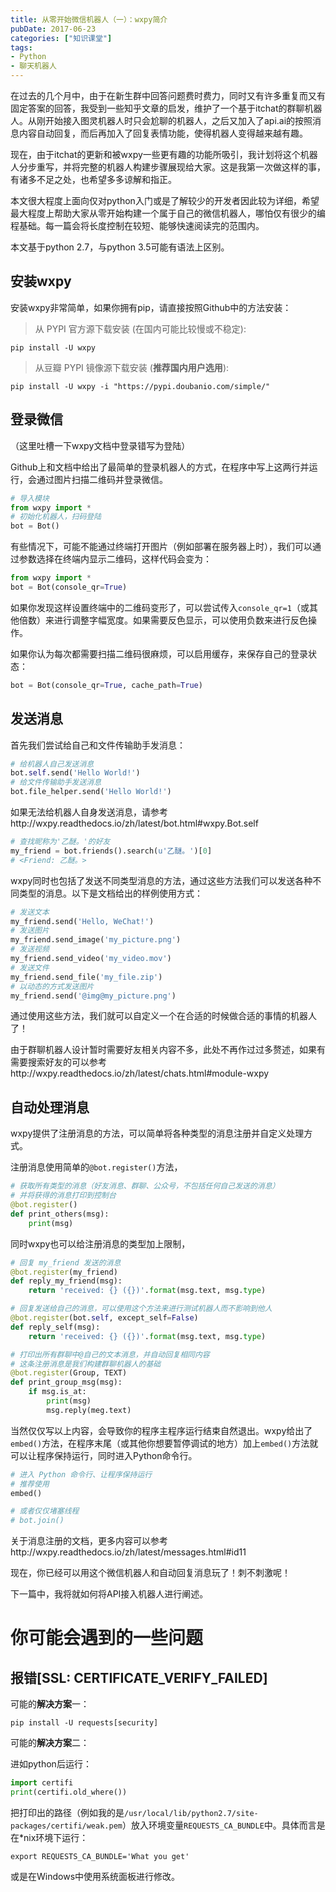 ```yaml
---
title: 从零开始微信机器人（一）：wxpy简介
pubDate: 2017-06-23
categories: ["知识课堂"]
tags: 
- Python
- 聊天机器人
---
```


在过去的几个月中，由于在新生群中回答问题费时费力，同时又有许多重复而又有固定答案的回答，我受到一些知乎文章的启发，维护了一个基于itchat的群聊机器人。从刚开始接入图灵机器人时只会尬聊的机器人，之后又加入了api.ai的按照消息内容自动回复，而后再加入了回复表情功能，使得机器人变得越来越有趣。

现在，由于itchat的更新和被wxpy一些更有趣的功能所吸引，我计划将这个机器人分步重写，并将完整的机器人构建步骤展现给大家。这是我第一次做这样的事，有诸多不足之处，也希望多多谅解和指正。


本文很大程度上面向仅对python入门或是了解较少的开发者因此较为详细，希望最大程度上帮助大家从零开始构建一个属于自己的微信机器人，哪怕仅有很少的编程基础。每一篇会将长度控制在较短、能够快速阅读完的范围内。

本文基于python 2.7，与python 3.5可能有语法上区别。



## 安装wxpy

安装wxpy非常简单，如果你拥有pip，请直接按照Github中的方法安装：

> 从 PYPI 官方源下载安装 (在国内可能比较慢或不稳定):

```shell
pip install -U wxpy
```

> 从豆瓣 PYPI 镜像源下载安装 (**推荐国内用户选用**):

```shell
pip install -U wxpy -i "https://pypi.doubanio.com/simple/"
```



## 登录微信

（这里吐槽一下wxpy文档中登录错写为登陆）

Github上和文档中给出了最简单的登录机器人的方式，在程序中写上这两行并运行，会通过图片扫描二维码并登录微信。

```python
# 导入模块
from wxpy import *
# 初始化机器人，扫码登陆
bot = Bot()
```

有些情况下，可能不能通过终端打开图片（例如部署在服务器上时），我们可以通过参数选择在终端内显示二维码，这样代码会变为：

```python
from wxpy import *
bot = Bot(console_qr=True)
```

如果你发现这样设置终端中的二维码变形了，可以尝试传入`console_qr=1`（或其他倍数）来进行调整字幅宽度。如果需要反色显示，可以使用负数来进行反色操作。

如果你认为每次都需要扫描二维码很麻烦，可以启用缓存，来保存自己的登录状态：

```python
bot = Bot(console_qr=True, cache_path=True)
```



## 发送消息

首先我们尝试给自己和文件传输助手发消息：

```python
# 给机器人自己发送消息
bot.self.send('Hello World!')
# 给文件传输助手发送消息
bot.file_helper.send('Hello World!')
```

如果无法给机器人自身发送消息，请参考http://wxpy.readthedocs.io/zh/latest/bot.html#wxpy.Bot.self

```python
# 查找昵称为'乙醚。'的好友
my_friend = bot.friends().search(u'乙醚。')[0]
# <Friend: 乙醚。>
```

wxpy同时也包括了发送不同类型消息的方法，通过这些方法我们可以发送各种不同类型的消息。以下是文档给出的样例使用方式：

```python
# 发送文本
my_friend.send('Hello, WeChat!')
# 发送图片
my_friend.send_image('my_picture.png')
# 发送视频
my_friend.send_video('my_video.mov')
# 发送文件
my_friend.send_file('my_file.zip')
# 以动态的方式发送图片
my_friend.send('@img@my_picture.png')
```

通过使用这些方法，我们就可以自定义一个在合适的时候做合适的事情的机器人了！

由于群聊机器人设计暂时需要好友相关内容不多，此处不再作过过多赘述，如果有需要搜索好友的可以参考http://wxpy.readthedocs.io/zh/latest/chats.html#module-wxpy



## 自动处理消息

wxpy提供了注册消息的方法，可以简单将各种类型的消息注册并自定义处理方式。

注册消息使用简单的`@bot.register()`方法，

```python
# 获取所有类型的消息（好友消息、群聊、公众号，不包括任何自己发送的消息）
# 并将获得的消息打印到控制台
@bot.register()
def print_others(msg):
    print(msg)
```

同时wxpy也可以给注册消息的类型加上限制，

```python
# 回复 my_friend 发送的消息
@bot.register(my_friend)
def reply_my_friend(msg):
    return 'received: {} ({})'.format(msg.text, msg.type)

# 回复发送给自己的消息，可以使用这个方法来进行测试机器人而不影响到他人
@bot.register(bot.self, except_self=False)
def reply_self(msg):
    return 'received: {} ({})'.format(msg.text, msg.type)

# 打印出所有群聊中@自己的文本消息，并自动回复相同内容
# 这条注册消息是我们构建群聊机器人的基础
@bot.register(Group, TEXT)
def print_group_msg(msg):
	if msg.is_at:
	    print(msg)
	    msg.reply(meg.text)
```

当然仅仅写以上内容，会导致你的程序主程序运行结束自然退出。wxpy给出了`embed()`方法，在程序末尾（或其他你想要暂停调试的地方）加上`embed()`方法就可以让程序保持运行，同时进入Python命令行。

```python
# 进入 Python 命令行、让程序保持运行
# 推荐使用
embed()

# 或者仅仅堵塞线程
# bot.join()
```

关于消息注册的文档，更多内容可以参考http://wxpy.readthedocs.io/zh/latest/messages.html#id11

现在，你已经可以用这个微信机器人和自动回复消息玩了！刺不刺激呢！

下一篇中，我将就如何将API接入机器人进行阐述。



# 你可能会遇到的一些问题

## 报错[SSL: CERTIFICATE_VERIFY_FAILED]

可能的**解决方案**一：

```shell
pip install -U requests[security]
```

可能的**解决方案**二：

进如python后运行：

```python
import certifi 
print(certifi.old_where())
```

把打印出的路径（例如我的是`/usr/local/lib/python2.7/site-packages/certifi/weak.pem`）放入环境变量`REQUESTS_CA_BUNDLE`中。具体而言是在*nix环境下运行：

```shell
export REQUESTS_CA_BUNDLE='What you get'
```

或是在Windows中使用系统面板进行修改。